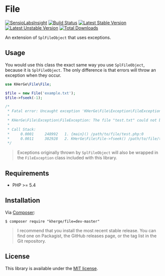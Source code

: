 File
====

[![SensioLabsInsight][]](https://insight.sensiolabs.com/projects/cd51bc0a-cb5c-41df-b500-9be18b98fd5d)
[![Build Status][]](https://travis-ci.org/kherge-abandoned/php-file)
[![Latest Stable Version][]](https://packagist.org/packages/kherge/file)
[![Latest Unstable Version][]](https://packagist.org/packages/kherge/file)
[![Total Downloads][]](https://packagist.org/packages/kherge/file)

An extension of `SplFileObject` that uses exceptions.

Usage
-----

You would use this class the exact same way you use `SplFileObject`, because
it is `SplFileObject`. The only difference is that errors will throw an
exception when they occur.

```php
use KHerGe\File\File;

$file = new File('example.txt');
$file->fseek(-1);

/* 
 * Fatal error: Uncaught exception 'KHerGe\File\Exception\FileException' with message 'The file "test.txt" could not be seeked.' in /path/to/file/src/lib/KHerGe/File/Exception/FileException.php on line 157
 *
 * KHerGe\File\Exception\FileException: The file "test.txt" could not be seeked. in /path/to/file/src/lib/KHerGe/File/Exception/FileException.php on line 157
 *
 * Call Stack:
 *     0.0001     248992   1. {main}() /path/to/file/test.php:0
 *     0.0011     382928   2. KHerGe\File\File->fseek() /path/to/file/test.php:6
 */
```

> Exceptions originally thrown by `SplFileObject` will also be wrapped in the
> `FileException` class included with this library.

Requirements
------------

- PHP >= 5.4

Installation
------------

Via [Composer][]:

    $ composer require "kherge/file=dev-master"

> I recommend that you install the most recent stable release. You can find one
> on Packagist, the GitHub releases page, or the tag list in the Git repository.

License
-------

This library is available under the [MIT license](LICENSE).

[SensioLabsInsight]: https://insight.sensiolabs.com/projects/cd51bc0a-cb5c-41df-b500-9be18b98fd5d/mini.png
[Build Status]: https://travis-ci.org/kherge-abandoned/php-file.png?branch=master
[Latest Stable Version]: https://poser.pugx.org/kherge/file/v/stable.png
[Latest Unstable Version]: https://poser.pugx.org/kherge/file/v/unstable.png
[Total Downloads]: https://poser.pugx.org/kherge/file/downloads.png

[Composer]: http://getcomposer.org/
